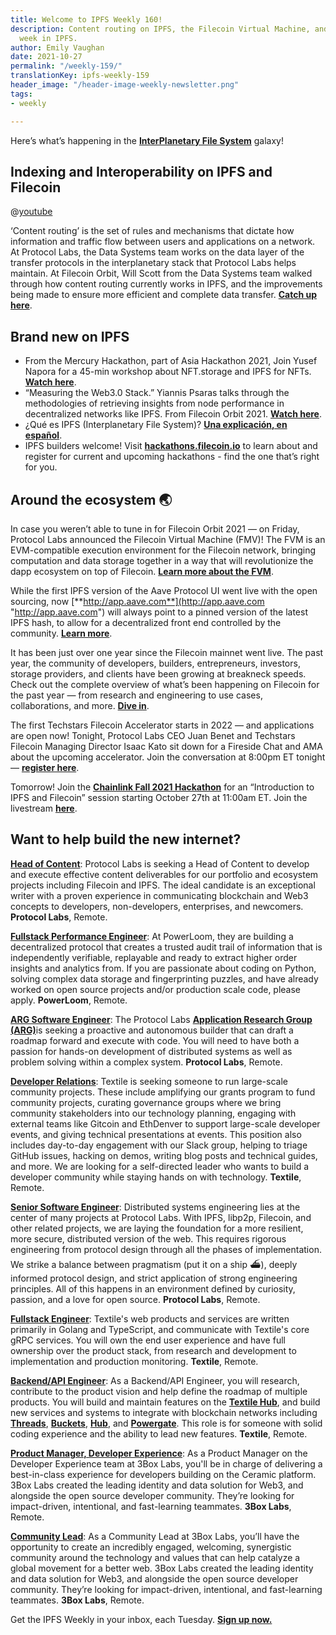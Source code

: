 ```yaml
---
title: Welcome to IPFS Weekly 160!
description: Content routing on IPFS, the Filecoin Virtual Machine, and more — this
  week in IPFS.
author: Emily Vaughan
date: 2021-10-27
permalink: "/weekly-159/"
translationKey: ipfs-weekly-159
header_image: "/header-image-weekly-newsletter.png"
tags:
- weekly

---
```

Here’s what’s happening in the [**InterPlanetary File System**](https://ipfs.io/) galaxy!

## Indexing and Interoperability on IPFS and Filecoin

@[youtube](y175X7mK6E8)

‘Content routing’ is the set of rules and mechanisms that dictate how information and traffic flow between users and applications on a network. At Protocol Labs, the Data Systems team works on the data layer of the transfer protocols in the interplanetary stack that Protocol Labs helps maintain. At Filecoin Orbit, Will Scott from the Data Systems team walked through how content routing currently works in IPFS, and the improvements being made to ensure more efficient and complete data transfer. [**Catch up here**](https://www.youtube.com/watch?v=y175X7mK6E8&list=PL_0VrY55uV1_HE_bE-frkYUPGybjYHbNz&index=44).

## **Brand new on IPFS**

* From the Mercury Hackathon, part of Asia Hackathon 2021, Join Yusef Napora for a 45-min workshop about NFT.storage and IPFS for NFTs. [**Watch here**](https://www.youtube.com/watch?v=WhZkBxsGDnA).
* “Measuring the Web3.0 Stack.” Yiannis Psaras talks through the methodologies of retrieving insights from node performance in decentralized networks like IPFS. From Filecoin Orbit 2021. [**Watch here**](https://www.youtube.com/watch?v=yylsaXz00_g&list=PL_0VrY55uV1_HE_bE-frkYUPGybjYHbNz&index=21).
* ¿Qué es IPFS (Interplanetary File System)? [**Una explicación, en español**](https://twitter.com/gelopfalcon/status/1452769872232996865).
* IPFS builders welcome! Visit [**hackathons.filecoin.io**](https://hackathons.filecoin.io/) to learn about and register for current and upcoming hackathons - find the one that’s right for you.

## Around the ecosystem 🌏

In case you weren’t able to tune in for Filecoin Orbit 2021 — on Friday, Protocol Labs announced the Filecoin Virtual Machine (FMV)! The FVM is an EVM-compatible execution environment for the Filecoin network, bringing computation and data storage together in a way that will revolutionize the dapp ecosystem on top of Filecoin. [**Learn more about the FVM**](https://www.youtube.com/watch?v=Vw9syGiG31c&list=PL_0VrY55uV1_HE_bE-frkYUPGybjYHbNz&index=2).  
  
While the first IPFS version of the Aave Protocol UI went live with the open sourcing, now [**http://app.aave.com**](http://app.aave.com "http://app.aave.com") will always point to a pinned version of the latest IPFS hash, to allow for a decentralized front end controlled by the community. [**Learn more**](https://twitter.com/AaveAave/status/1450208507249053700?s=20).  
  
It has been just over one year since the Filecoin mainnet went live. The past year, the community of developers, builders, entrepreneurs, investors, storage providers, and clients have been growing at breakneck speeds. Check out the complete overview of what’s been happening on Filecoin for the past year — from research and engineering to use cases, collaborations, and more. [**Dive in**](https://filecoin.io/blog/posts/filecoin-orbit-filecoin-year-one-in-review/).  
  
The first Techstars Filecoin Accelerator starts in 2022 — and applications are open now! Tonight, Protocol Labs CEO Juan Benet and Techstars Filecoin Managing Director Isaac Kato sit down for a Fireside Chat and AMA about the upcoming accelerator. Join the conversation at 8:00pm ET tonight — [**register here**](https://www.crowdcast.io/e/juanbenet-ama/register).  
  
Tomorrow! Join the [**Chainlink Fall 2021 Hackathon**](https://chain.link/hackathon) for an “Introduction to IPFS and Filecoin” session starting October 27th at 11:00am ET. Join the livestream [**here**](https://www.youtube.com/watch?v=O5BU6zW8-sM).

## Want to help build the new internet?

[**Head of Content**](https://jobs.lever.co/protocol/330b0744-ebea-4bc3-90de-e817b470b8cb): Protocol Labs is seeking a Head of Content to develop and execute effective content deliverables for our portfolio and ecosystem projects including Filecoin and IPFS. The ideal candidate is an exceptional writer with a proven experience in communicating blockchain and Web3 concepts to developers, non-developers, enterprises, and newcomers. **Protocol Labs**, Remote.  
  
[**Fullstack Performance Engineer**](https://angel.co/company/powerloom/jobs/1687602-fullstack-platform-engineer-1-fse-1-remote): At PowerLoom, they are building a decentralized protocol that creates a trusted audit trail of information that is independently verifiable, replayable and ready to extract higher order insights and analytics from. If you are passionate about coding on Python, solving complex data storage and fingerprinting puzzles, and have already worked on open source projects and/or production scale code, please apply. **PowerLoom**, Remote.

[**ARG Software Engineer**](https://arg.protocol.ai/job-software-engineer): The Protocol Labs [**Application Research Group (ARG)**](https://arg.protocol.ai/)is seeking a proactive and autonomous builder that can draft a roadmap forward and execute with code. You will need to have both a passion for hands-on development of distributed systems as well as problem solving within a complex system. **Protocol Labs**, Remote.

[**Developer Relations**](https://boards.greenhouse.io/textileio/jobs/4075619004): Textile is seeking someone to run large-scale community projects. These include amplifying our grants program to fund community projects, curating governance groups where we bring community stakeholders into our technology planning, engaging with external teams like Gitcoin and EthDenver to support large-scale developer events, and giving technical presentations at events. This position also includes day-to-day engagement with our Slack group, helping to triage GitHub issues, hacking on demos, writing blog posts and technical guides, and more. We are looking for a self-directed leader who wants to build a developer community while staying hands on with technology. **Textile**, Remote.

[**Senior Software Engineer**](https://jobs.lever.co/protocol/3490e571-4d47-487e-a47f-b02f08668290): Distributed systems engineering lies at the center of many projects at Protocol Labs. With IPFS, libp2p, Filecoin, and other related projects, we are laying the foundation for a more resilient, more secure, distributed version of the web. This requires rigorous engineering from protocol design through all the phases of implementation. We strike a balance between pragmatism (put it on a ship :ferry:), deeply informed protocol design, and strict application of strong engineering principles. All of this happens in an environment defined by curiosity, passion, and a love for open source. **Protocol Labs**, Remote.

[**Fullstack Engineer**](https://boards.greenhouse.io/textileio/jobs/4017984004): Textile's web products and services are written primarily in Golang and TypeScript, and communicate with Textile's core gRPC services. You will own the end user experience and have full ownership over the product stack, from research and development to implementation and production monitoring. **Textile**, Remote.

[**Backend/API Engineer**](https://boards.greenhouse.io/textileio/jobs/4017981004): As a Backend/API Engineer, you will research, contribute to the product vision and help define the roadmap of multiple products. You will build and maintain features on the [**Textile Hub**](https://github.com/textileio/textile), and build new services and systems to integrate with blockchain networks including [**Threads**](https://github.com/textileio/go-threads), [**Buckets**](https://github.com/textileio/go-buckets), [**Hub**](https://github.com/textileio/textile), and [**Powergate**](https://github.com/textileio/powergate). This role is for someone with solid coding experience and the ability to lead new features. **Textile**, Remote.

[**Product Manager, Developer Experience**](https://jobs.lever.co/3box/68e3cf44-5ee8-4b2a-b872-bca815bf5caf): As a Product Manager on the Developer Experience team at 3Box Labs, you'll be in charge of delivering a best-in-class experience for developers building on the Ceramic platform. 3Box Labs created the leading identity and data solution for Web3, and alongside the open source developer community. They’re looking for impact-driven, intentional, and fast-learning teammates. **3Box Labs**, Remote.

[**Community Lead**](https://jobs.lever.co/3box/cac4d9b2-4822-4c91-99b8-16c5d3dd75b6): As a Community Lead at 3Box Labs, you’ll have the opportunity to create an incredibly engaged, welcoming, synergistic community around the technology and values that can help catalyze a global movement for a better web. 3Box Labs created the leading identity and data solution for Web3, and alongside the open source developer community. They’re looking for impact-driven, intentional, and fast-learning teammates. **3Box Labs**, Remote.

Get the IPFS Weekly in your inbox, each Tuesday. [**Sign up now.**](https://ipfs.us4.list-manage.com/subscribe?u=25473244c7d18b897f5a1ff6b&id=cad54b2230)